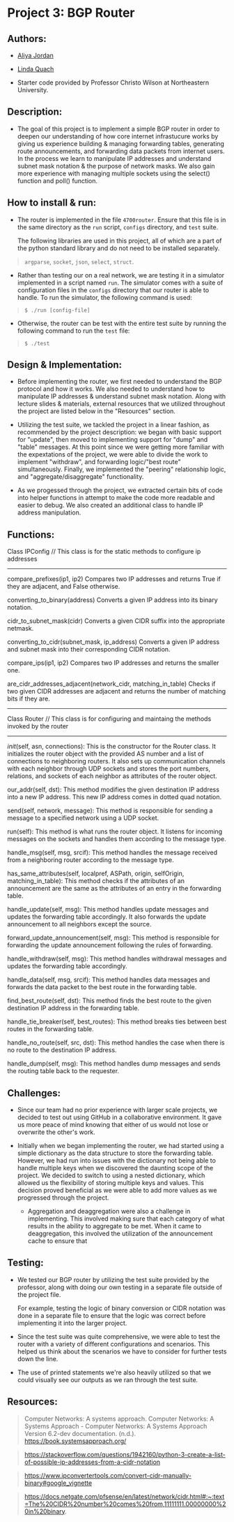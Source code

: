 # Project 3: BGP Router

## Authors:
- [Aliya Jordan](https://github.com/aliyajo)
- [Linda Quach](https://github.com/linppa)

- Starter code provided by Professor Christo Wilson at Northeastern University.

## Description:
- The goal of this project is to implement a simple BGP router in order to
  deepen our understanding of how core internet infrastucure works by giving us
  experience building & managing forwarding tables, generating route
  announcements, and forwarding data packets from internet users. In the process
  we learn to manipulate IP addresses and understand subnet mask notation & the
  purpose of network masks. We also gain more experience with managing multiple
  sockets using the select() function and poll() function.

## How to install & run:
- The router is implemented in the file `4700router`. Ensure that this file is in
  the same directory as the `run` script, `configs` directory, and `test` suite.

  The following libraries are used in this project, all of which are a part of
  the python standard library and do not need to be installed separately.

> `argparse`, `socket`, `json`, `select`, `struct`.

- Rather than testing our on a real network, we are testing it in a simulator
  implemented in a script named `run`. The simulator comes with a suite of
  configuration files in the `configs` directory that our router is able to
  handle. To run the simulator, the following command is used:

> `$ ./run [config-file]`

- Otherwise, the router can be test with the entire test suite by running the
  following command to run the `test` file:

> `$ ./test`


## Design & Implementation:
- Before implementing the router, we first needed to understand the BGP protocol
  and how it works. We also needed to understand how to manipulate IP addresses
  & understand subnet mask notation. Along with lecture slides & materials,
  external resources that we utilized throughout the project are listed below in
  the "Resources" section.

- Utilizing the test suite, we tackled the project in a linear fashion, as
  recommended by the project description: we began with basic support for
  "update", then moved to implementing support for "dump"
  and "table" messages. At this point since we were getting more familiar with
  the expextations of the project, we were able to divide the work to implement
  "withdraw", and forwarding logic/"best route" simultaneously. Finally, we
  implemented the "peering" relationship logic, and "aggregate/disaggregate"
  functionality.

- As we progessed through the project, we extracted certain bits of code into
  helper functions in attempt to make the code more readable and easier to
  debug. We also created an additional class to handle IP address manipulation.

## Functions:

Class IPConfig // This class is for the static methods to configure ip addresses
_____________________________________
compare_prefixes(ip1, ip2)
Compares two IP addresses and returns True if they are adjacent, and False otherwise.

converting_to_binary(address)
Converts a given IP address into its binary notation.

cidr_to_subnet_mask(cidr)
Converts a given CIDR suffix into the appropriate netmask.

converting_to_cidr(subnet_mask, ip_address)
Converts a given IP address and subnet mask into their corresponding CIDR notation.

compare_ips(ip1, ip2)
Compares two IP addresses and returns the smaller one.

are_cidr_addresses_adjacent(network_cidr, matching_in_table)
Checks if two given CIDR addresses are adjacent and returns the number of matching bits if they are.

******

Class Router // This class is for configuring and maintaing the methods
invoked by the router
____________________________________

_init_(self, asn, connections): 
This is the constructor for the Router class. It initializes the router object with the provided AS number and a list of connections to neighboring routers. It also sets up communication channels with each neighbor through UDP sockets and stores the port numbers, relations, and sockets of each neighbor as attributes of the router object.

our_addr(self, dst): 
This method modifies the given destination IP address into a new IP address. This new IP address comes in dotted quad notation.

send(self, network, message): 
This method is responsible for sending a message to a specified network using a UDP socket.

run(self): 
This method is what runs the router object. It listens for incoming messages on the sockets and handles them according to the message type.

handle_msg(self, msg, srcif): 
This method handles the message received from a neighboring router according to the message type.

has_same_attributes(self, localpref, ASPath, origin, selfOrigin, matching_in_table): 
This method checks if the attributes of an announcement are the same as the attributes of an entry in the forwarding table.

handle_update(self, msg): 
This method handles update messages and updates the forwarding table accordingly. It also forwards the update announcement to all neighbors except the source.

forward_update_announcement(self, msg): 
This method is responsible for forwarding the update announcement following the rules of forwarding.

handle_withdraw(self, msg): 
This method handles withdrawal messages and updates the forwarding table accordingly.

handle_data(self, msg, srcif): 
This method handles data messages and forwards the data packet to the best route in the forwarding table.

find_best_route(self, dst):
 This method finds the best route to the given destination IP address in the forwarding table.

handle_tie_breaker(self, best_routes): 
This method breaks ties between best routes in the forwarding table.

handle_no_route(self, src, dst): 
This method handles the case when there is no route to the destination IP address.

handle_dump(self, msg): 
This method handles dump messages and sends the routing table back to the requester.

## Challenges:
- Since our team had no prior experience with larger scale projects, we decided
  to test out using GitHub in a collaborative environment. It gave us more peace
  of mind knowing that either of us would not lose or overwrite the other's
  work.
  
- Initially when we began implementing the router, we had started using a simple
  dictionary as the data structure to store the forwarding table. However, we
  had run into issues with the dictionary not being able to handle multiple keys
  when we discovered the daunting scope of the project. We decided to switch to
  using a nested dictionary, which allowed us the flexibility of storing
  multiple keys and values. This decision proved beneficial as we were able to
  add more values as we progressed through the project.

  - Aggregation and deaggregation were also a challenge in implementing. This
  involved making sure that each category of what results in the ability to
  aggregate to be met. When it came to deaggregation, this involved the utilization
  of the announcement cache to ensure that 

## Testing:
- We tested our BGP router by utilizing the test suite provided by the
  professor, along with doing our own testing in a separate file outside of the
  project file.

  For example, testing the logic of binary conversion or CIDR notation was done
  in a separate file to ensure that the logic was correct before implementing it
  into the larger project.

- Since the test suite was quite comprehensive, we were able to test the router
  with a variety of different configurations and scenarios. This helped us think
  about the scenarios we have to consider for further tests down the line.

- The use of printed statements we're also heavily utilized so that we could
  visually see our outputs as we ran through the test suite.


## Resources:
> Computer Networks: A systems approach. Computer Networks: A Systems Approach - Computer Networks: A Systems Approach Version 6.2-dev documentation. (n.d.). https://book.systemsapproach.org/ 

> https://stackoverflow.com/questions/1942160/python-3-create-a-list-of-possible-ip-addresses-from-a-cidr-notation

> https://www.ipconvertertools.com/convert-cidr-manually-binary#google_vignette

> https://docs.netgate.com/pfsense/en/latest/network/cidr.html#:~:text=The%20CIDR%20number%20comes%20from,11111111.00000000%20in%20binary.
